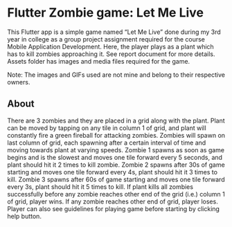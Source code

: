 # Flutter Zombie game: Let Me Live

This Flutter app is a simple game named “Let Me Live” done during my 3rd year in college as a group project assignment required for the course Mobile Application Development. Here, the player plays as a plant which has to kill zombies approaching it. See report document for more details. Assets folder has images and media files required for the game. 

Note: The images and GIFs used are not mine and belong to their respective owners. 

## About
There are 3 zombies and they are placed in a grid along with the plant. Plant can be moved by tapping on any tile in column 1 of grid, and plant will constantly fire a green fireball for attacking zombies. Zombies will spawn on last column of grid, each spawning after a certain interval of time and moving towards plant at varying speeds. Zombie 1 spawns as soon as game begins and is the slowest and moves one tile forward every 5 seconds, and plant should hit it 2 times to kill zombie. Zombie 2 spawns after 30s of game starting and moves one tile forward every 4s, plant should hit it 3 times to kill. Zombie 3 spawns after 60s of game starting and moves one tile forward every 3s, plant should hit it 5 times to kill. If plant kills all zombies successfully before any zombie reaches other end of the grid (i.e.) column 1 of grid, player wins. If any zombie reaches other end of grid, player loses. Player can also see guidelines for playing game before starting by clicking help button.

